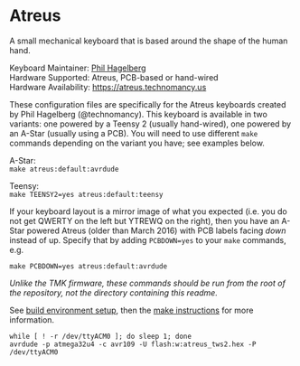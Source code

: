Atreus
======

A small mechanical keyboard that is based around the shape of the human hand.

Keyboard Maintainer: [Phil Hagelberg](https://github.com/technomancy)  
Hardware Supported: Atreus, PCB-based or hand-wired  
Hardware Availability: https://atreus.technomancy.us

These configuration files are specifically for the Atreus keyboards created by Phil Hagelberg (@technomancy). This keyboard is available in two variants: one powered by a Teensy 2 (usually hand-wired), one powered by an A-Star (usually using a PCB). You will need to use different `make` commands depending on the variant you have; see examples below.

A-Star:\
`make atreus:default:avrdude`

Teensy:\
`make TEENSY2=yes atreus:default:teensy`
 
If your keyboard layout is a mirror image of what you expected (i.e. you do not get QWERTY on the left but YTREWQ on the right), then you have an A-Star powered Atreus (older than March 2016) with PCB labels facing *down* instead of up. Specify that by adding `PCBDOWN=yes` to your `make` commands, e.g.

`make PCBDOWN=yes atreus:default:avrdude`

*Unlike the TMK firmware, these commands should be run from the root of the repository, not the directory containing this readme.*

See [build environment setup](https://docs.qmk.fm/#/getting_started_build_tools), then the [make instructions](https://docs.qmk.fm/#/getting_started_make_guide) for more information.

```
while [ ! -r /dev/ttyACM0 ]; do sleep 1; done
avrdude -p atmega32u4 -c avr109 -U flash:w:atreus_tws2.hex -P /dev/ttyACM0
```

